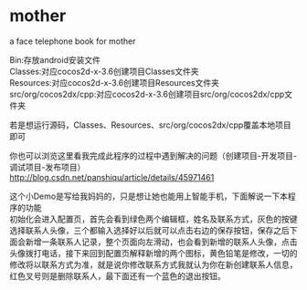 # mother
a face telephone book for mother

Bin:存放android安装文件  
Classes:对应cocos2d-x-3.6创建项目Classes文件夹  
Resources:对应cocos2d-x-3.6创建项目Resources文件夹  
src/org/cocos2dx/cpp:对应cocos2d-x-3.6创建项目src/org/cocos2dx/cpp文件夹  

若是想运行源码，Classes、Resources、src/org/cocos2dx/cpp覆盖本地项目即可  

你也可以浏览这里看我完成此程序的过程中遇到解决的问题（创建项目-开发项目-调试项目-发布项目）  
http://blog.csdn.net/panshiqu/article/details/45971461  

这个小Demo是写给我妈妈的，只是想让她也能用上智能手机，下面解说一下本程序的功能  
初始化会进入配置页，首先会看到绿色两个编辑框，姓名及联系方式，灰色的按键选择联系人头像，三个都输入选择好以后就可以点击右边的保存按钮，保存之后下面会新增一条联系人记录，整个页面向左滑动，也会看到新增的联系人头像，点击头像拨打电话，接下来回到配置页解释新增的两个图标，黄色铅笔是修改，一切的修改将以联系方式为准，就是说你修改联系方式我就认为你在新创建联系人信息，红色叉号则是删除联系人，最下面还有一个蓝色的退出按钮。  
